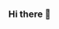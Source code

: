 ### Hi there 👋

<!--
**laianehermes/laianehermes** is a ✨ _special_ ✨ repository because its `README.md` (this file) appears on your GitHub profile.

Would you like to find me?

[![Linkedin Badge](https://img.shields.io/badge/-LinkedIn-blue?style=flat-square&logo=Linkedin&logoColor=white&link=https://www.linkedin.com/in/laianehermes)](https://www.linkedin.com/in/laianehermes)
